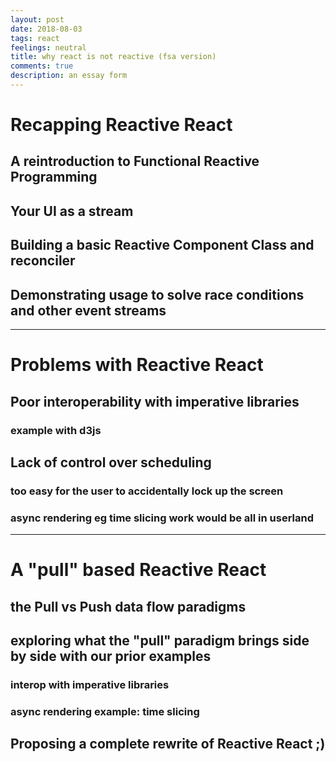 ```yaml
---
layout: post
date: 2018-08-03
tags: react
feelings: neutral
title: why react is not reactive (fsa version)
comments: true
description: an essay form
---
```


# Recapping Reactive React

## A reintroduction to Functional Reactive Programming
## Your UI as a stream
## Building a basic Reactive Component Class and reconciler
## Demonstrating usage to solve race conditions and other event streams

---


# Problems with Reactive React

## Poor interoperability with imperative libraries
### example with d3js
## Lack of control over scheduling
### too easy for the user to accidentally lock up the screen
### async rendering eg time slicing work would be all in userland

---

# A "pull" based Reactive React

## the Pull vs Push data flow paradigms
## exploring what the "pull" paradigm brings side by side with our prior examples
### interop with imperative libraries
### async rendering example: time slicing
## Proposing a complete rewrite of Reactive React ;)
